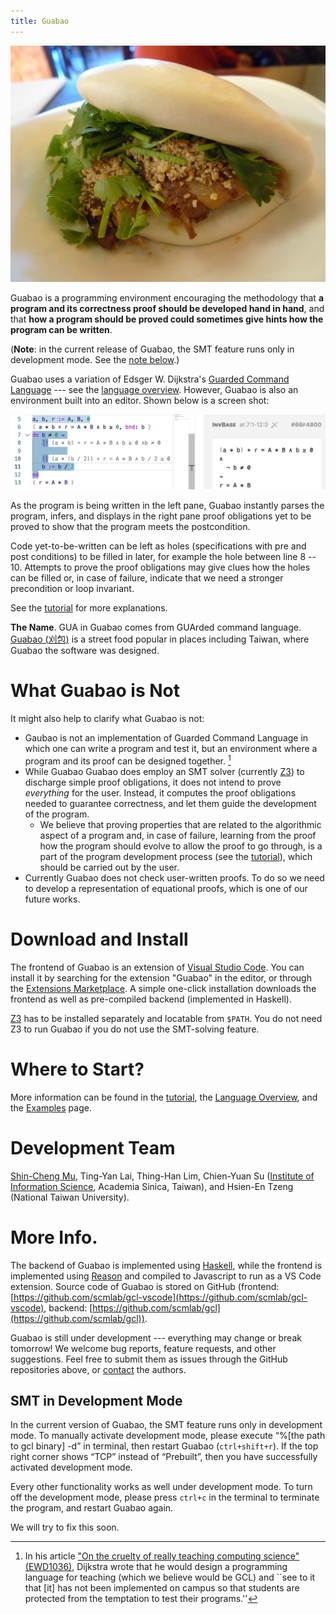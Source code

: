 ```yaml
---
title: Guabao
---
```


![<small>Photo: [Ron Dollete](https://www.flickr.com/photos/saucesupreme/4434798368). CC BY-ND 2.0.</small>](images/guabao-saucesupreme.jpg)

Guabao is a programming environment encouraging the methodology that **a program and its correctness proof should be developed hand in hand**,
and that **how a program should be proved could sometimes give hints how the program can be written**.

(**Note**: in the current release of Guabao, the SMT feature runs only in development mode. See the [note below](#smt-devel).)

Guabao uses a variation of Edsger W. Dijkstra's [Guarded Command Language](https://en.wikipedia.org/wiki/Guarded_Command_Language) --- see the [language overview](pages/1-gcl-overview.html).
However, Guabao is also an environment built into an editor.
Shown below is a screen shot:

![](images/tutorial/tutorial04.jpg)

As the program is being written in the left pane, Guabao instantly parses the program, infers, and displays in the right pane proof obligations yet to be proved to show that the program meets the postcondition.

Code yet-to-be-written can be left as holes (specifications with pre and post conditions) to be filled in later, for example the hole between line 8 -- 10. Attempts to prove the proof obligations may give clues how the holes can be filled or, in case of failure, indicate that we need a stronger precondition or loop invariant.

See the [tutorial](pages/0-tutorial.html) for more explanations.

**The Name**. GUA in Guabao comes from GUArded command language.
[Guabao (刈包)](https://en.wikipedia.org/wiki/Gua_bao) is a street food popular in places including Taiwan, where Guabao the software was designed.

# What Guabao is Not

It might also help to clarify what Guabao is not:

* Gaubao is not an implementation of Guarded Command Language in which one can write a program and test it, but an environment where a program and its proof can be designed together. [^1]
* While Guabao Guabao does employ an SMT solver (currently [Z3](https://github.com/Z3Prover/z3)) to discharge simple proof obligations, it does not intend to prove *everything* for the user. Instead, it computes the proof obligations needed to guarantee correctness, and let them guide the development of the program.
  * We believe that proving properties that are related to the algorithmic aspect of a program and, in case of failure, learning from the proof how the program should evolve to allow the proof to go through, is a part of the program development process (see the [tutorial](pages/0-tutorial.html)), which should be carried out by the user.
* Currently Guabao does not check user-written proofs. To do so we need to develop a representation of equational proofs, which is one of our future works.

[^1]: In his article ["On the cruelty of really teaching computing science" (EWD1036)](https://www.cs.utexas.edu/~EWD/transcriptions/EWD10xx/EWD1036.html), Dijkstra wrote that he would design a programming language for teaching (which we believe would be GCL) and ``see to it that [it] has not been implemented on campus so that students are protected from the temptation to test their programs.''

# Download and Install

The frontend of Guabao is an extension of [Visual Studio Code](https://code.visualstudio.com/). You can install it by searching for the extension "Guabao" in the editor, or through the [Extensions Marketplace](https://marketplace.visualstudio.com/items?itemName=scmlab.guabao).
A simple one-click installation downloads the frontend as well as pre-compiled backend (implemented in Haskell).

[Z3](https://github.com/Z3Prover/z3) has to be installed separately and locatable from `$PATH`. You do not need Z3 to run Guabao if you do not use the SMT-solving feature.

# Where to Start?

More information can be found in the [tutorial](pages/0-tutorial.html), the [Language Overview](pages/1-gcl-overview.html), and the [Examples](pages/2-examples.html) page.

# Development Team

[Shin-Cheng Mu](https://scm.iis.sinica.edu.tw/home/), Ting-Yan Lai, Thing-Han Lim, Chien-Yuan Su ([Institute of Information Science](https://www.iis.sinica.edu.tw/), Academia Sinica, Taiwan), and Hsien-En Tzeng (National Taiwan University).

# More Info.

The backend of Guabao is implemented using [Haskell](https://www.haskell.org/), while the frontend is implemented using [Reason](https://reasonml.github.io/) and compiled to Javascript to run as a VS Code extension.
Source code of Guabao is stored on GitHub (frontend: [https://github.com/scmlab/gcl-vscode](https://github.com/scmlab/gcl-vscode), backend: [https://github.com/scmlab/gcl](https://github.com/scmlab/gcl)).

Guabao is still under development --- everything may change or break tomorrow! We welcome bug reports, feature requests, and other suggestions.
Feel free to submit them as issues through the GitHub repositories above, or [contact](pages/4-contacts.html) the authors.

## SMT in Development Mode
<a name="smt-devel"></a>

In the current version of Guabao, the SMT feature runs only in development mode. To manually activate development mode, please execute “%[the path to gcl binary] -d” in terminal, then restart Guabao (`ctrl+shift+r`). If the top right corner shows “TCP” instead of “Prebuilt”, then you have successfully activated development mode.

Every other functionality works as well under development mode. To turn off the development mode, please press `ctrl+c` in the terminal to terminate the program, and restart Guabao again.

We will try to fix this soon.
